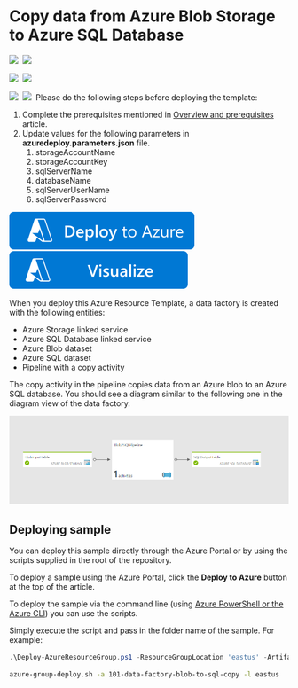 # Copy data from Azure Blob Storage to Azure SQL Database

<IMG SRC="https://azurequickstartsservice.blob.core.windows.net/badges/101-data-factory-blob-to-sql-copy/PublicLastTestDate.svg" />&nbsp;
<IMG SRC="https://azurequickstartsservice.blob.core.windows.net/badges/101-data-factory-blob-to-sql-copy/PublicDeployment.svg" />&nbsp;

<IMG SRC="https://azurequickstartsservice.blob.core.windows.net/badges/101-data-factory-blob-to-sql-copy/FairfaxLastTestDate.svg" />&nbsp;
<IMG SRC="https://azurequickstartsservice.blob.core.windows.net/badges/101-data-factory-blob-to-sql-copy/FairfaxDeployment.svg" />&nbsp;

<IMG SRC="https://azurequickstartsservice.blob.core.windows.net/badges/101-data-factory-blob-to-sql-copy/BestPracticeResult.svg" />&nbsp;
<IMG SRC="https://azurequickstartsservice.blob.core.windows.net/badges/101-data-factory-blob-to-sql-copy/CredScanResult.svg" />&nbsp;
Please do the following steps before deploying the template: 

1. Complete the prerequisites mentioned in [Overview and prerequisites](https://azure.microsoft.com/documentation/articles/data-factory-copy-data-from-azure-blob-storage-to-sql-database/) article.
2. Update values for the following parameters in **azuredeploy.parameters.json** file. 
	1. storageAccountName
	2. storageAccountKey
	3. sqlServerName
	4. databaseName
	5. sqlServerUserName
	6. sqlServerPassword  

<a href="https://portal.azure.com/#create/Microsoft.Template/uri/https%3A%2F%2Fraw.githubusercontent.com%2FAzure%2Fazure-quickstart-templates%2Fmaster%2F101-data-factory-blob-to-sql-copy%2Fazuredeploy.json" target="_blank">
    <img src="https://raw.githubusercontent.com/Azure/azure-quickstart-templates/master/1-CONTRIBUTION-GUIDE/images/deploytoazure.svg"/>
</a>
<a href="http://armviz.io/#/?load=https%3A%2F%2Fraw.githubusercontent.com%2FAzure%2Fazure-quickstart-templates%2Fmaster%2F101-data-factory-blob-to-sql-copy%2Fazuredeploy.json" target="_blank">
    <img src="https://raw.githubusercontent.com/Azure/azure-quickstart-templates/master/1-CONTRIBUTION-GUIDE/images/visualizebutton.svg"/>
</a>

When you deploy this Azure Resource Template, a data factory is created with the following entities: 

- Azure Storage linked service
- Azure SQL Database linked service
- Azure Blob dataset
- Azure SQL dataset
- Pipeline with a copy activity 

The copy activity in the pipeline copies data from an Azure blob to an Azure SQL database. You should see a diagram similar to the following one in the diagram view of the data factory.  

![Diagram view](images/adfDiagram.PNG)

## Deploying sample
You can deploy this sample directly through the Azure Portal or by using the scripts supplied in the root of the repository.

To deploy a sample using the Azure Portal, click the **Deploy to Azure** button at the top of the article. 

To deploy the sample via the command line (using [Azure PowerShell or the Azure CLI](https://azure.microsoft.com/en-us/downloads/)) you can use the scripts.

Simply execute the script and pass in the folder name of the sample.  For example:

```PowerShell
.\Deploy-AzureResourceGroup.ps1 -ResourceGroupLocation 'eastus' -ArtifactStagingDirectory 101-data-factory-blob-to-sql-copy
```
```bash
azure-group-deploy.sh -a 101-data-factory-blob-to-sql-copy -l eastus

